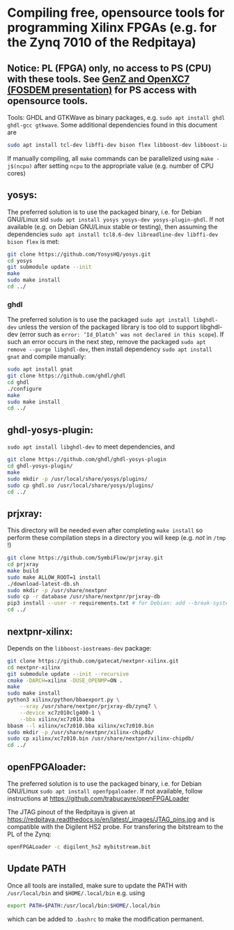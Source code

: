 # Compiling free, opensource tools for programming Xilinx FPGAs (e.g. for the Zynq 7010 of the Redpitaya)

## Notice: PL (FPGA) only, no access to PS (CPU) with these tools. See <a href="https://fosdem.org/2025/schedule/event/fosdem-2025-4850-all-open-source-toolchain-for-zynq-7000-socs/">GenZ and OpenXC7 (FOSDEM presentation)</a> for PS access with opensource tools.

Tools: GHDL and GTKWave as binary packages, e.g. ``sudo apt install ghdl ghdl-gcc gtkwave``. Some additional dependencies found in this document are
```bash
sudo apt install tcl-dev libffi-dev bison flex libboost-dev libboost-iostreams-dev libboost-filesystem-dev libboost-thread-dev libboost-program-options-dev libeigen3-dev
```

If manually compiling, all ``make`` commands can be parallelized using ``make -j$(ncpu)`` after setting ``ncpu`` to the appropriate value (e.g. number of CPU cores)

## yosys:

The preferred solution is to use the packaged binary, i.e. for Debian GNU/Linux sid
``sudo apt install yosys yosys-dev yosys-plugin-ghdl``. If not available (e.g. on Debian GNU/Linux stable or testing), 
then assuming the dependencies 
``sudo apt install tcl8.6-dev libreadline-dev libffi-dev bison flex`` is met:

```sh
git clone https://github.com/YosysHQ/yosys.git
cd yosys
git submodule update --init
make
sudo make install
cd ../
```

### ghdl

The preferred solution is to use the packaged ``sudo apt install libghdl-dev`` unless the version of the packaged library is too
old to support libghdl-dev (error such as ``error: ‘Id_Dlatch’ was not declared in this scope``). If such an error occurs in the
next step, remove the packaged ``sudo apt remove --purge libghdl-dev``, then install dependency ``sudo apt install gnat`` and
compile manually:

```sh
sudo apt install gnat
git clone https://github.com/ghdl/ghdl
cd ghdl
./configure
make
sudo make install
cd ../
```

## ghdl-yosys-plugin:

``sudo apt install libghdl-dev`` to meet dependencies, and

```sh
git clone https://github.com/ghdl/ghdl-yosys-plugin
cd ghdl-yosys-plugin/
make
sudo mkdir -p /usr/local/share/yosys/plugins/
sudo cp ghdl.so /usr/local/share/yosys/plugins/
cd ../
```

## prjxray:

This directory will be needed even after completing ``make install`` so perform
these compilation steps in a directory you will keep (e.g. *not* in ``/tmp`` !)

```sh
git clone https://github.com/SymbiFlow/prjxray.git
cd prjxray
make build
sudo make ALLOW_ROOT=1 install
./download-latest-db.sh
sudo mkdir -p /usr/share/nextpnr
sudo cp -r database /usr/share/nextpnr/prjxray-db
pip3 install --user -r requirements.txt # for Debian: add --break-system-packages # add --use-pep517 for Ubuntu
cd ../
```

## nextpnr-xilinx:

Depends on the ``libboost-iostreams-dev`` package:

```sh
git clone https://github.com/gatecat/nextpnr-xilinx.git
cd nextpnr-xilinx
git submodule update --init --recursive
cmake -DARCH=xilinx -DUSE_OPENMP=ON .
make 
sudo make install
python3 xilinx/python/bbaexport.py \
	--xray /usr/share/nextpnr/prjxray-db/zynq7 \
	--device xc7z010clg400-1 \
	--bba xilinx/xc7z010.bba
bbasm --l xilinx/xc7z010.bba xilinx/xc7z010.bin
sudo mkdir -p /usr/share/nextpnr/xilinx-chipdb/
sudo cp xilinx/xc7z010.bin /usr/share/nextpnr/xilinx-chipdb/
cd ../
```

## openFPGAloader:

The preferred solution is to use the packaged binary, i.e. for Debian GNU/Linux
``sudo apt install openfpgaloader``. If not available, follow instructions at
https://github.com/trabucayre/openFPGALoader

The JTAG pinout of the Redpitaya is given at https://redpitaya.readthedocs.io/en/latest/_images/JTAG_pins.jpg and is compatible with the Digilent HS2 probe. For transfering the bitstream to the PL of the Zynq: 
```bash
openFPGALoader -c digilent_hs2 mybitstream.bit
```

## Update PATH

Once all tools are installed, make sure to update the PATH with ``/usr/local/bin`` and ``$HOME/.local/bin`` e.g. using
```sh
export PATH=$PATH:/usr/local/bin:$HOME/.local/bin
```
which can be added to ``.bashrc`` to make the modification permanent.
